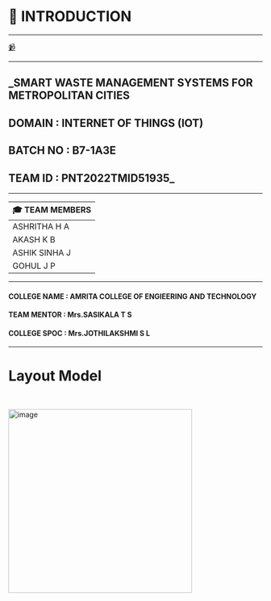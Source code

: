 # :crystal_ball: INTRODUCTION
-----------------------------------------------------------------------------------------------------------------------------------------------------------------------
[:video_camera:](https://www.youtube.com/watch?v=qPJWVnoepYM)

-----------------------------------------------------------------------------------------------------------------------------------------------------------------------
## _SMART WASTE MANAGEMENT SYSTEMS FOR METROPOLITAN CITIES
## DOMAIN : INTERNET OF THINGS (IOT)
## BATCH NO : B7-1A3E 
## TEAM ID : PNT2022TMID51935_

-----------------------------------------------------------------------------------------------------------------------------------------------------------------------

 | :mortar_board:  TEAM MEMBERS  |                                                              
 |-------------------------------|                               
 |         ASHRITHA H A          |                                
 |         AKASH K B             |
 |         ASHIK SINHA J         |
 |         GOHUL J P             |
 
---------------------------------------------------------------------------------------------------------------------------------------------------------------------   
  
 #### COLLEGE NAME : AMRITA COLLEGE OF ENGIEERING AND TECHNOLOGY  
 #### TEAM MENTOR : Mrs.SASIKALA T S                              
 #### COLLEGE SPOC : Mrs.JOTHILAKSHMI S L                       
 
----------------------------------------------------------------------------------------------------------------------------------------------------------------------  
  # Layout Model
   
<p>&nbsp;</p>

<img width="364" alt="image" src="https://user-images.githubusercontent.com/101011054/200350245-817ac2e1-5a99-403b-a0fa-189e0e78be7e.png">
